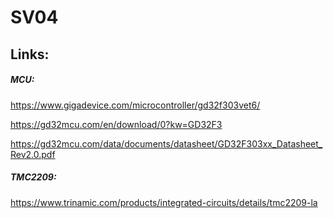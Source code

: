 # SV04

## Links:

##### MCU:

https://www.gigadevice.com/microcontroller/gd32f303vet6/

https://gd32mcu.com/en/download/0?kw=GD32F3

https://gd32mcu.com/data/documents/datasheet/GD32F303xx_Datasheet_Rev2.0.pdf


##### TMC2209:

https://www.trinamic.com/products/integrated-circuits/details/tmc2209-la
